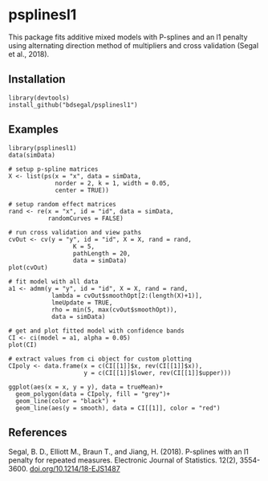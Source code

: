 # psplinesl1
This package fits additive mixed models with P-splines and an l1 penalty using alternating direction method of multipliers and cross validation (Segal et al., 2018).

## Installation
```{r}
library(devtools)
install_github("bdsegal/psplinesl1")
```

## Examples
```{r}
library(psplinesl1)
data(simData)

# setup p-spline matrices
X <- list(ps(x = "x", data = simData, 
             norder = 2, k = 1, width = 0.05,
             center = TRUE))

# setup random effect matrices
rand <- re(x = "x", id = "id", data = simData,
           randomCurves = FALSE)

# run cross validation and view paths
cvOut <- cv(y = "y", id = "id", X = X, rand = rand,
                  K = 5,
                  pathLength = 20,
                  data = simData)
plot(cvOut)

# fit model with all data
a1 <- admm(y = "y", id = "id", X = X, rand = rand,
            lambda = cvOut$smoothOpt[2:(length(X)+1)],
            lmeUpdate = TRUE,
            rho = min(5, max(cvOut$smoothOpt)),
            data = simData)

# get and plot fitted model with confidence bands
CI <- ci(model = a1, alpha = 0.05)
plot(CI)

# extract values from ci object for custom plotting
CIpoly <- data.frame(x = c(CI[[1]]$x, rev(CI[[1]]$x)), 
                     y = c(CI[[1]]$lower, rev(CI[[1]]$upper)))

ggplot(aes(x = x, y = y), data = trueMean)+
  geom_polygon(data = CIpoly, fill = "grey")+
  geom_line(color = "black") +
  geom_line(aes(y = smooth), data = CI[[1]], color = "red")
```

## References
Segal, B. D., Elliott M., Braun T., and Jiang, H. (2018).  P-splines with an l1 penalty for repeated measures. Electronic Journal of Statistics. 12(2), 3554-3600. [doi.org/10.1214/18-EJS1487](https://doi.org/10.1214/18-EJS1487)
